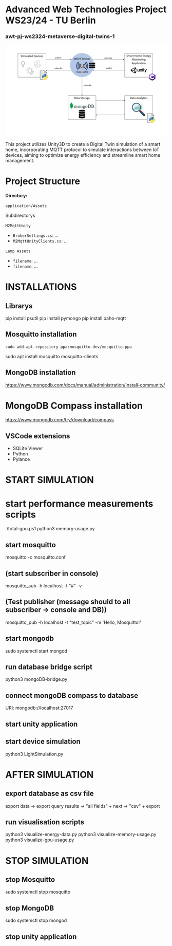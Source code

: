 # Advanced Web Technologies Project WS23/24 - TU Berlin
### awt-pj-ws2324-metaverse-digital-twins-1

![alt text](application-architecture.jpg)

This project utilizes Unity3D to create a Digital Twin simulation of a smart home, incorporating MQTT protocol to simulate interactions between IoT devices, aiming to optimize energy efficiency and streamline smart home management.

# Project Structure

**Directory:**

```application/Assets```

Subdirectorys

```M2MqttUnity```

- `BrokerSettings.cs`: ...
- `M2MqttUnityClients.cs`: ...

```Lamp Assets```
- `filename`: ...
- `filename`: ...

# INSTALLATIONS

## Librarys
pip install psutil
pip install pymongo
pip install paho-mqtt

## Mosquitto installation
```
sudo add-apt-repository ppa:mosquitto-dev/mosquitto-ppa
```

sudo apt install mosquitto mosquitto-clients

## MongoDB installation
https://www.mongodb.com/docs/manual/administration/install-community/

# MongoDB Compass installation
https://www.mongodb.com/try/download/compass

## VSCode extensions
- SQLite Viewer 
- Python
- Pylance

# START SIMULATION

# start performance measurements scripts
.\total-gpu.ps1
python3 memory-usage.py

## start mosquitto
mosquitto -c mosquitto.conf 

## (start subscriber in console)
mosquitto_sub -h localhost -t "#" -v

## (Test publisher (message should to all subscriber -> console and DB))
mosquitto_pub -h localhost -t "test_topic" -m 'Hello, Mosquitto!'

## start mongodb
sudo systemctl start mongod

## run database bridge script
python3 mongoDB-bridge.py

## connect mongoDB compass to database
URI: mongodb://localhost:27017

## start unity application

## start device simulation
python3 LightSimulation.py

# AFTER SIMULATION

## export database as csv file
export data -> export query results -> "all fields" + next -> "csv" + export 

## run visualisation scripts
python3 visualize-energy-data.py
python3 visualize-memory-usage.py
python3 visualize-gpu-usage.py

# STOP SIMULATION

## stop Mosquitto
sudo systemctl stop mosquitto

## stop MongoDB
sudo systemctl stop mongod

## stop unity application